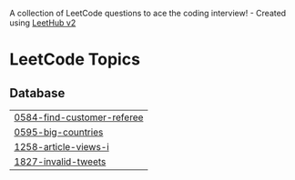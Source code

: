 A collection of LeetCode questions to ace the coding interview! - Created using [LeetHub v2](https://github.com/arunbhardwaj/LeetHub-2.0)
<!---LeetCode Topics Start-->
# LeetCode Topics
## Database
|  |
| ------- |
| [0584-find-customer-referee](https://github.com/Tskaran/personalrecord-pr-/tree/master/0584-find-customer-referee) |
| [0595-big-countries](https://github.com/Tskaran/personalrecord-pr-/tree/master/0595-big-countries) |
| [1258-article-views-i](https://github.com/Tskaran/personalrecord-pr-/tree/master/1258-article-views-i) |
| [1827-invalid-tweets](https://github.com/Tskaran/personalrecord-pr-/tree/master/1827-invalid-tweets) |
<!---LeetCode Topics End-->
